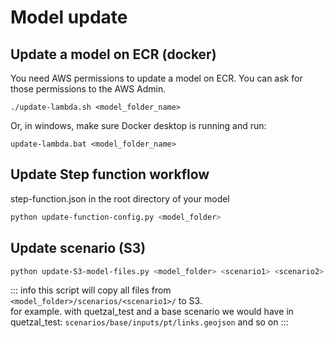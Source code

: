
# Model update

## Update a model on ECR (docker)

You need AWS permissions to update a model on ECR. You can ask for those permissions to the AWS Admin.

``./update-lambda.sh <model_folder_name>``

Or, in windows, make sure Docker desktop is running and run:

``update-lambda.bat <model_folder_name>``


## Update Step function workflow 
step-function.json in the root directory of your model

   ```bash
   python update-function-config.py <model_folder>
   ```

## Update scenario (S3)

   ```bash
   python update-S3-model-files.py <model_folder> <scenario1> <scenario2>
   ```
::: info
this script will copy all files from `<model_folder>/scenarios/<scenario1>/` to S3. <br>
for example. with quetzal_test and a base scenario we would have in quetzal_test: `scenarios/base/inputs/pt/links.geojson` and so on
:::